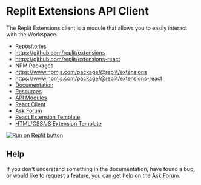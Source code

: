 # Replit Extensions API Client

The Replit Extensions client is a module that allows you to easily interact with the Workspace

 - Repositories
  - https://github.com/replit/extensions
  - https://github.com/replit/extensions-react
 - NPM Packages
  - https://www.npmjs.com/package/@replit/extensions
  - https://www.npmjs.com/package/@replit/extensions-react
 - [Documentation](https://docs.replit.com/extensions)
  - [Resources](https://docs.replit.com/extensions/resources)
  - [API Modules](https://docs.replit.com/extensions/category/api-reference)
  - [React Client](https://docs.replit.com/extensions/category/react)
 - [Ask Forum](https://ask.replit.com/c/extensions)
 - [React Extension Template](https://replit.com/@replit/React-Extension?v=1)
 - [HTML/CSS/JS Extension Template](https://replit.com/@replit/HTMLCSSJS-Extension?v=1)

[![Run on Replit button](https://user-images.githubusercontent.com/50180265/228865994-ccf7348e-ffb7-454e-bc4e-ce90df6c09bc.png)](https://replit.com/github/replit/extensions)

## Help
If you don't understand something in the documentation, have found a bug, or would like to request a feature, you can get help on the [Ask Forum](https://ask.replit.com/c/extensions).
